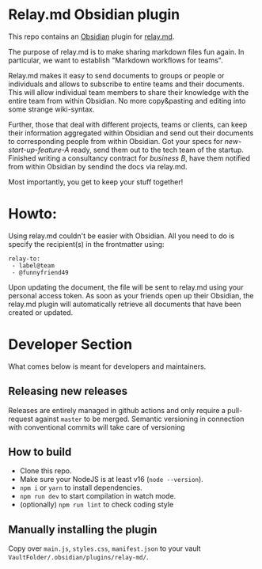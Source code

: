 # Relay.md Obsidian plugin

This repo contains an [Obsidian](https://obsidian.md) plugin for [relay.md](https://relay.md).

The purpose of relay.md is to make sharing markdown files fun again. In
particular, we want to establish "Markdown workflows for teams".

Relay.md makes it easy to send documents to groups or people or individuals and
allows to subscribe to entire teams and their documents. This will allow
individual team members to share their knowledge with the entire team from
within Obsidian. No more copy&pasting and editing into some strange wiki-syntax.

Further, those that deal with different projects, teams or clients, can keep
their information aggregated within Obsidian and send out their documents to
corresponding people from within Obsidian. Got your specs for
*new-start-up-feature-A* ready, send them out to the tech team of the startup.
Finished writing a consultancy contract for *business B*, have them notified
from within Obsidian by sendind the docs via relay.md.

Most importantly, you get to keep your stuff together!

# Howto:

Using relay.md couldn't be easier with Obsidian. All you need to do is specify
the recipient(s) in the frontmatter using:

```
relay-to:
 - label@team
 - @funnyfriend49
```

Upon updating the document, the file will be sent to relay.md using your
personal access token. As soon as your friends open up their Obsidian, the
relay.md plugin will automatically retrieve all documents that have been created
or updated.

# Developer Section

What comes below is meant for developers and maintainers.

## Releasing new releases
Releases are entirely managed in github actions and only require a pull-request
against `master` to be merged. Semantic versioning in connection with
conventional commits will take care of versioning

## How to build

- Clone this repo.
- Make sure your NodeJS is at least v16 (`node --version`).
- `npm i` or `yarn` to install dependencies.
- `npm run dev` to start compilation in watch mode.
- (optionally) `npm run lint` to check coding style

## Manually installing the plugin

Copy over `main.js`, `styles.css`, `manifest.json` to your vault `VaultFolder/.obsidian/plugins/relay-md/`.
